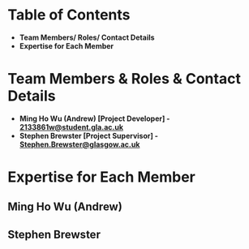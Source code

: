 # Table of Contents

- **Team Members/ Roles/ Contact Details**
- **Expertise for Each Member**

# Team Members & Roles & Contact Details

* **Ming Ho Wu (Andrew) [Project Developer] - 2133861w@student.gla.ac.uk**
* **Stephen Brewster [Project Supervisor] - Stephen.Brewster@glasgow.ac.uk**

# Expertise for Each Member

## Ming Ho Wu (Andrew) 


## Stephen Brewster 